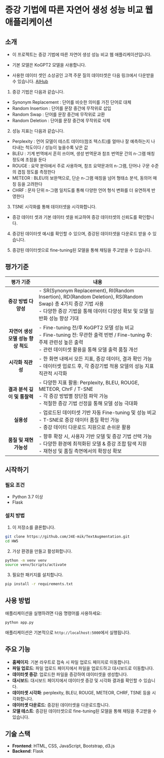 # 증강 기법에 따른 자연어 생성 성능 비교 웹 애플리케이션

## 소개
- 이 프로젝트는 증강 기법에 따른 자연어 생성 성능 비교 웹 애플리케이션입니다.
- 기본 모델은 KoGPT2 모델을 사용합니다.

- 사용한 데이터 셋인 소상공인 고객 주문 질의 데이터셋은 다음 링크에서 다운받을 수 있습니다.
[AIHub](https://aihub.or.kr/aihubdata/data/view.do?currMenu=115&topMenu=100&aihubDataSe=data&dataSetSn=102)


1. 증강 기법은 다음과 같습니다.
- Synonym Replacement : 단어를 비슷한 의미를 가진 단어로 대체
- Random Insertion : 단어를 문장 중간에 무작위로 삽입
- Random Swap : 단어를 문장 중간에 무작위로 교환
- Random Deletion : 단어를 문장 중간에 무작위로 삭제

2. 성능 지표는 다음과 같습니다.
- Perplexity : 언어 모델이 테스트 데이터(참조 텍스트)를 얼마나 잘 예측하는지 나타내는 척도이다 / 성능이 높을수록 낮은 값
- BLEU : 기계 번역에서 흔히 쓰이며, 생성 번역문과 참조 번역문 간의 n-그램 매칭 정도에 초점을 둔다
- ROUGE : 요약 분야에서 주로 사용하며, 참조 요약문과의 n-그램, 단어나 구문 수준의 겹침 정도를 측정한다
- METEOR : BLEU의 보완책으로, 단순 n-그램 매칭을 넘어 형태소 분석, 동의어 매칭 등을 고려한다
- CHRF : 문자 단위 n-그램 일치도를 통해 다양한 언어 형식 변화를 더 유연하게 반영한다

3. TSNE 시각화를 통해 데이터셋을 시각화합니다.
- 증강 데이터 셋과 기본 데이터 셋을 비교하여 증강 데이터셋의 신뢰도를 확인합니다.

4. 증강된 데이터셋 예시를 확인할 수 있으며, 증강된 데이터셋을 다운로드 받을 수 있습니다.

5. 증강된 데이터셋으로 fine-tuning된 모델을 통해 채팅을 주고받을 수 있습니다.

## 평가기준

| 평가 기준 | 내용 | 
|:---:|---|
| **증강 방법 다양성** | - SR(Synonym Replacement), RI(Random Insertion), RD(Random Deletion), RS(Random Swap) 총 4가지 증강 기법 사용<br>- 다양한 증강 기법을 통해 데이터 다양성 확보 및 모델 일반화 성능 향상 기대 |
| **자연어 생성 모델 성능 향상 척도** | - Fine-tuning 전/후 KoGPT2 모델 성능 비교<br>- Fine-tuning 전: 무관한 출력 빈번 / Fine-tuning 후: 주제 관련성 높은 출력<br>- 관련 데이터셋 활용을 통해 모델 출력 품질 개선 |
| **시각화 직관성** | - 한 화면 내에서 모든 지표, 증강 데이터, 결과 확인 가능<br>- 데이터셋 업로드 후, 각 증강기법 적용 모델의 성능 지표 직관적 시각화 |
| **결과 분석 깊이 및 통찰력** | - 다양한 지표 활용: Perplexity, BLEU, ROUGE, METEOR, ChrF / T-SNE<br>- 각 증강 방법별 장단점 파악 가능<br>- 적절한 증강 기법 선정을 통해 모델 성능 극대화 |
| **실용성** | - 업로드된 데이터셋 기반 자동 Fine-tuning 및 성능 비교<br>- T-SNE로 증강 데이터 품질 확인 가능<br>- 증강 데이터 다운로드 지원으로 손쉬운 활용 |
| **품질 및 재현 가능성** | - 향후 확장 시, 사용자 기반 모델 및 증강 기법 선택 가능<br>- 다양한 환경에 최적화된 모델 & 증강 조합 탐색 지원<br>- 재현성 및 품질 측면에서의 확장성 확보 |

## 시작하기

### 필요 조건
- Python 3.7 이상
- Flask

### 설치 방법
1. 이 저장소를 클론합니다.  
```bash
git clone https://github.com/J4E-mik/TextAugmentation.git
cd HW5
```

2. 가상 환경을 만들고 활성화합니다.
```bash
python -m venv venv
source venv/Scripts/activate
```

3. 필요한 패키지를 설치합니다.   
```bash
pip install -r requirements.txt
```

## 사용 방법
애플리케이션을 실행하려면 다음 명령어를 사용하세요:
```bash
python app.py
```

애플리케이션은 기본적으로 `http://localhost:5000`에서 실행됩니다.

## 주요 기능
- **홈페이지**: 기본 라우트로 접속 시 파일 업로드 페이지로 이동합니다.
- **파일 업로드**: 파일 업로드 페이지에서 파일을 업로드하고 대시보드로 이동합니다.
- **데이터셋 증강**: 업로드한 파일을 증강하여 데이터셋을 생성합니다.
- **대시보드**: 대시보드 페이지에서 데이터셋 증강 및 시각화 결과를 확인할 수 있습니다.
- **데이터셋 시각화**: perplexity, BLEU, ROUGE, METEOR, CHRF, TSNE 등을 시각화합니다.
- **데이터셋 다운로드**: 증강된 데이터셋을 다운로드합니다.
- **모델 테스트**: 증강된 데이터셋으로 fine-tuning된 모델을 통해 채팅을 주고받을 수 있습니다.

## 기술 스택
- **Frontend**: HTML, CSS, JavaScript, Bootstrap, d3.js
- **Backend**: Flask
